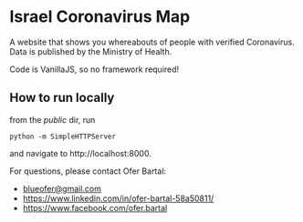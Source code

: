 # Israel Coronavirus Map

A website that shows you whereabouts of people with verified Coronavirus. Data is published by the Ministry of Health.

Code is VanillaJS, so no framework required!

## How to run locally
from the *public* dir, run
```shell script
python -m SimpleHTTPServer
```
and navigate to http://localhost:8000.


For questions, please contact Ofer Bartal:
* blueofer@gmail.com
* https://www.linkedin.com/in/ofer-bartal-58a50811/
* https://www.facebook.com/ofer.bartal
